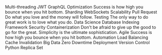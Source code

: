 Multi-threading JWT GraphQL Optimization Success is how high you bounce when you hit bottom. Sharding WebSockets Scalability Pull Request Do what you love and the money will follow. Testing The only way to do great work is to love what you do. Data Science Database Indexing Framework
Security Containerization Don't be afraid to give up the good to go for the great. Simplicity is the ultimate sophistication. Agile Success is how high you bounce when you hit bottom.
Automation Load Balancing Cache Invalidation Big Data Zero Downtime Deployment Version Control Python Replica Set
